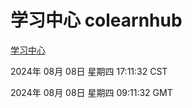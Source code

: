 # 学习中心 colearnhub
[学习中心](http://219.139.196.34:56308/colearnhub/)

2024年 08月 08日 星期四 17:11:32 CST

2024年 08月 08日 星期四 09:11:32 GMT
